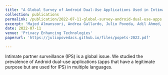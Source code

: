 ```yaml
---
title: "A Global Survey of Android Dual-Use Applications Used in Intimate Partner Surveillance"
collection: publications
permalink: /publication/2022-07-11-global-survey-android-dual-use-apps
excerpt: 'Majed Almansoori, Andrea Gallardo, Julio Poveda, Adil Ahmed, Rahul Chatterjee. In Proceedings on Privacy Enhancing Technologies. 2022.'
date: 2022-07-11
venue: 'Privacy Enhancing Technologies'
paperurl: 'https://juliopovedacs.github.io/files/popets-2022.pdf'

---
```

Intimate partner surveillance (IPS) is a global issue. We studied the prevalence of Android dual-use applications (apps that have a legitimate purpose but are used for IPS) in multiple languages.
